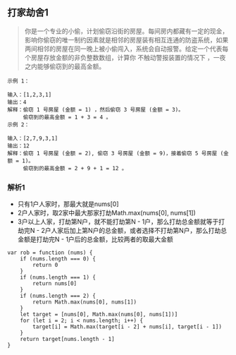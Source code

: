 ## 打家劫舍1

> 你是一个专业的小偷，计划偷窃沿街的房屋。每间房内都藏有一定的现金，影响你偷窃的唯一制约因素就是相邻的房屋装有相互连通的防盗系统，如果两间相邻的房屋在同一晚上被小偷闯入，系统会自动报警。给定一个代表每个房屋存放金额的非负整数数组，计算你 不触动警报装置的情况下 ，一夜之内能够偷窃到的最高金额。

```
示例 1：

输入：[1,2,3,1]
输出：4
解释：偷窃 1 号房屋 (金额 = 1) ，然后偷窃 3 号房屋 (金额 = 3)。
     偷窃到的最高金额 = 1 + 3 = 4 。
示例 2：

输入：[2,7,9,3,1]
输出：12
解释：偷窃 1 号房屋 (金额 = 2), 偷窃 3 号房屋 (金额 = 9)，接着偷窃 5 号房屋 (金额 = 1)。
     偷窃到的最高金额 = 2 + 9 + 1 = 12 。
```

### 解析1

- 只有1户人家时，那最大就是nums[0]
- 2户人家时，取2家中最大那家打劫Math.max(nums[0], nums[1])
- 3户以上人家，打劫第N户，就不能打劫第N - 1户，那么打劫总金额就等于打劫完N - 2户人家后加上第N户的总金额，或者选择不打劫第N户，那么打劫总金额是打劫完N - 1户后的总金额，比较两者的取最大金额

```
var rob = function (nums) {
    if (nums.length === 0) {
        return 0
    }
    if (nums.length === 1) {
        return nums[0]
    }
    if (nums.length === 2) {
        return Math.max(nums[0], nums[1])
    }
    let target = [nums[0], Math.max(nums[0], nums[1])]
    for (let i = 2; i < nums.length; i++) {
        target[i] = Math.max(target[i - 2] + nums[i], target[i - 1])
    }
    return target[nums.length - 1]
}
```